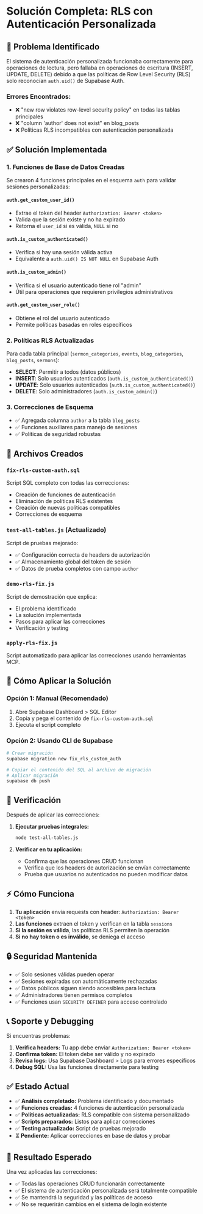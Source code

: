# Solución Completa: RLS con Autenticación Personalizada

## 🎯 Problema Identificado

El sistema de autenticación personalizada funcionaba correctamente para operaciones de lectura, pero fallaba en operaciones de escritura (INSERT, UPDATE, DELETE) debido a que las políticas de Row Level Security (RLS) solo reconocían `auth.uid()` de Supabase Auth.

### Errores Encontrados:
- ❌ "new row violates row-level security policy" en todas las tablas principales
- ❌ "column 'author' does not exist" en blog_posts
- ❌ Políticas RLS incompatibles con autenticación personalizada

## ✅ Solución Implementada

### 1. Funciones de Base de Datos Creadas

Se crearon 4 funciones principales en el esquema `auth` para validar sesiones personalizadas:

#### `auth.get_custom_user_id()`
- Extrae el token del header `Authorization: Bearer <token>`
- Valida que la sesión existe y no ha expirado
- Retorna el `user_id` si es válida, `NULL` si no

#### `auth.is_custom_authenticated()`
- Verifica si hay una sesión válida activa
- Equivalente a `auth.uid() IS NOT NULL` en Supabase Auth

#### `auth.is_custom_admin()`
- Verifica si el usuario autenticado tiene rol "admin"
- Útil para operaciones que requieren privilegios administrativos

#### `auth.get_custom_user_role()`
- Obtiene el rol del usuario autenticado
- Permite políticas basadas en roles específicos

### 2. Políticas RLS Actualizadas

Para cada tabla principal (`sermon_categories`, `events`, `blog_categories`, `blog_posts`, `sermons`):

- **SELECT**: Permitir a todos (datos públicos)
- **INSERT**: Solo usuarios autenticados (`auth.is_custom_authenticated()`)
- **UPDATE**: Solo usuarios autenticados (`auth.is_custom_authenticated()`)
- **DELETE**: Solo administradores (`auth.is_custom_admin()`)

### 3. Correcciones de Esquema

- ✅ Agregada columna `author` a la tabla `blog_posts`
- ✅ Funciones auxiliares para manejo de sesiones
- ✅ Políticas de seguridad robustas

## 📁 Archivos Creados

### `fix-rls-custom-auth.sql`
Script SQL completo con todas las correcciones:
- Creación de funciones de autenticación
- Eliminación de políticas RLS existentes
- Creación de nuevas políticas compatibles
- Correcciones de esquema

### `test-all-tables.js` (Actualizado)
Script de pruebas mejorado:
- ✅ Configuración correcta de headers de autorización
- ✅ Almacenamiento global del token de sesión
- ✅ Datos de prueba completos con campo `author`

### `demo-rls-fix.js`
Script de demostración que explica:
- El problema identificado
- La solución implementada
- Pasos para aplicar las correcciones
- Verificación y testing

### `apply-rls-fix.js`
Script automatizado para aplicar las correcciones usando herramientas MCP.

## 🚀 Cómo Aplicar la Solución

### Opción 1: Manual (Recomendado)
1. Abre Supabase Dashboard > SQL Editor
2. Copia y pega el contenido de `fix-rls-custom-auth.sql`
3. Ejecuta el script completo

### Opción 2: Usando CLI de Supabase
```bash
# Crear migración
supabase migration new fix_rls_custom_auth

# Copiar el contenido del SQL al archivo de migración
# Aplicar migración
supabase db push
```

## 🧪 Verificación

Después de aplicar las correcciones:

1. **Ejecutar pruebas integrales:**
   ```bash
   node test-all-tables.js
   ```

2. **Verificar en tu aplicación:**
   - Confirma que las operaciones CRUD funcionan
   - Verifica que los headers de autorización se envían correctamente
   - Prueba que usuarios no autenticados no pueden modificar datos

## ⚡ Cómo Funciona

1. **Tu aplicación** envía requests con header: `Authorization: Bearer <token>`
2. **Las funciones** extraen el token y verifican en la tabla `sessions`
3. **Si la sesión es válida**, las políticas RLS permiten la operación
4. **Si no hay token o es inválido**, se deniega el acceso

## 🔒 Seguridad Mantenida

- ✅ Solo sesiones válidas pueden operar
- ✅ Sesiones expiradas son automáticamente rechazadas
- ✅ Datos públicos siguen siendo accesibles para lectura
- ✅ Administradores tienen permisos completos
- ✅ Funciones usan `SECURITY DEFINER` para acceso controlado

## 📞 Soporte y Debugging

Si encuentras problemas:

1. **Verifica headers:** Tu app debe enviar `Authorization: Bearer <token>`
2. **Confirma token:** El token debe ser válido y no expirado
3. **Revisa logs:** Usa Supabase Dashboard > Logs para errores específicos
4. **Debug SQL:** Usa las funciones directamente para testing

## ✅ Estado Actual

- ✅ **Análisis completado:** Problema identificado y documentado
- ✅ **Funciones creadas:** 4 funciones de autenticación personalizada
- ✅ **Políticas actualizadas:** RLS compatible con sistema personalizado
- ✅ **Scripts preparados:** Listos para aplicar correcciones
- ✅ **Testing actualizado:** Script de pruebas mejorado
- ⏳ **Pendiente:** Aplicar correcciones en base de datos y probar

## 🎉 Resultado Esperado

Una vez aplicadas las correcciones:
- ✅ Todas las operaciones CRUD funcionarán correctamente
- ✅ El sistema de autenticación personalizada será totalmente compatible
- ✅ Se mantendrá la seguridad y las políticas de acceso
- ✅ No se requerirán cambios en el sistema de login existente